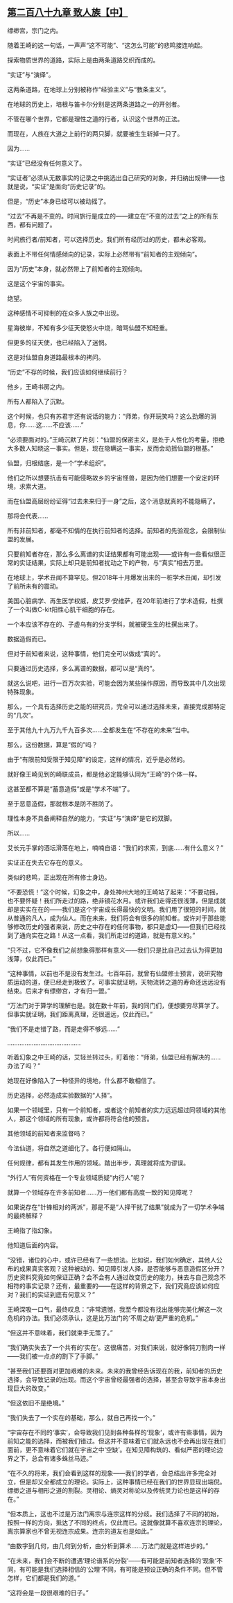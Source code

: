 ## [第二百八十九章 致人族【中】](https://www.xxbiquge.com/11_11207/9245960.html)


  缥缈宫，宗门之内。

  随着王崎的这一句话，一声声“这不可能”、“这怎么可能”的悲鸣接连响起。

  探索物质世界的道路，实际上是由两条道路交织而成的。

  “实证”与“演绎”。

  这两条道路，在地球上分别被称作“经验主义”与“教条主义”。

  在地球的历史上，培根与笛卡尔分别是这两条道路之一的开创者。

  不管在哪个世界，它都是理性之道的行者，认识这个世界的正法。

  而现在，人族在大道之上前行的两只脚，就要被生生斩掉一只了。

  因为……

  “实证”已经没有任何意义了。

  “实证者”必须从无数事实的记录之中挑选出自己研究的对象，并归纳出规律——也就是说，“实证”是面向“历史记录”的。

  但是，“历史”本身已经可以被动摇了。

  “过去”不再是不变的。时间旅行是成立的——建立在“不变的过去”之上的所有东西，都有问题了。

  时间旅行者/前知者，可以选择历史。我们所有经历过的历史，都未必客观。

  表面上不带任何情感倾向的记录，实际上必然带有“前知者的主观倾向”。

  因为“历史”本身，就必然带上了前知者的主观倾向。

  这是这个宇宙的事实。

  绝望。

  这种感情不可抑制的在众多人族之中出现。

  星海彼岸，不知有多少征天使怒火中烧，暗骂仙盟不知轻重。

  但更多的征天使，也已经陷入了迷惘。

  这是对仙盟自身道路最根本的拷问。

  “历史”不存的时候，我们应该如何继续前行？

  他乡，王崎书房之内。

  所有人都陷入了沉默。

  这个时候，也只有苏君宇还有说话的能力：“师弟，你开玩笑吗？这么劲爆的消息，你……这……不应该……”

  “必须要面对的。”王崎沉默了片刻：“仙盟的保密主义，是处于人性化的考量，拒绝大多数人知晓这一事实。但是，现在隐瞒这一事实，反而会动摇仙盟的根基。”

  仙盟，归根结底，是一个“学术组织”。

  他们之所以想要抗击有可能侵略故乡的宇宙怪兽，是因为他们想要一个安定的环境，求索大道。

  而在仙盟高层纷纷证得“过去未来归于一身”之后，这个消息就真的不能隐瞒了。

  那将会代表……

  所有非前知者，都毫不知情的在执行前知者的选择。前知者的先验观念，会限制仙盟的发展。

  只要前知者存在，那么多么离谱的实证结果都有可能出现——或许有一些看似很正常的实证结果，实际上却只是前知者扰动之下的产物，与“真实”相去万里。

  在地球上，学术丑闻不算罕见。但2018年十月爆发出来的一桩学术丑闻，却引发了前所未有的震动。

  美国心脏病学、再生医学权威，皮艾罗·安维萨，在20年前进行了学术造假，杜撰了一个叫做C-kit阳性心肌干细胞的存在。

  一个本应该不存在的、子虚乌有的分支学科，就被硬生生的杜撰出来了。

  数据造假而已。

  但对于前知者来说，这种事情，他们完全可以做成“真的”。

  只要通过历史选择，多么离谱的数据，都可以是“真的”。

  就这么说吧，进行一百万次实验，可能会因为某些操作原因，而导致其中几次出现特殊现象。

  那么，一个具有选择历史之能的研究员，完全可以通过选择未来，直接完成那特定的“几次”。

  至于其他九十九万九千九百多次……全都发生在“不存在的未来”当中。

  那么，这份数据，算是“假的”吗？

  由于“有限前知受限于知见障”的设定，这样的情况，近乎是必然的。

  就好像王崎见到的崎联成员，都是他必定能够认同为“王崎”的个体一样。

  这甚至都不算是“蓄意造假”或是“学术不端”了。

  至于恶意造假，那就根本是防不胜防了。

  理性本身不具备阐释自然的能力，“实证”与“演绎”是它的双脚。

  所以……

  艾长元手掌的酒坛滑落在地上，喃喃自语：“我们的求索，到底……有什么意义？”

  实证正在失去它存在的意义。

  类似的悲鸣，正出现在所有修士身边。

  “不要恐慌！”这个时候，幻象之中，身处神州大地的王崎站了起来：“不要动摇，也不要怀疑！我们所走过的路，绝非镜花水月。或许我们走得还很浅薄，但是成就却是实实在在的——我们是这个宇宙成长得最快的文明。我们用了很短的时间，就从普通的凡人，成为仙人。而在未来，我们将会有很多的前知者。或许对于那些能够修改历史的强者来说，历史之中存在的任何事物，都只是虚幻——但我们已经找到了通向实在之路！从这一点看，我们所走过的道路，就是有意义的。”

  “只不过，它不像我们之前想象得那样有意义——我们只是比自己过去认为得更加浅薄，仅此而已。”

  “这种事情，以前也不是没有发生过。七百年前，就曾有仙盟修士预言，说研究物质运动的道，便已经走到极致了。可事实就证明，天物流转之道的寿命还远远没有结束。后来才有缥缈宫，才有归一盟。”

  “万法门对于算学的理解也是。就在数十年前，我的同门们，便想要穷尽算学了。但事实就证明，我们距离真理，还很遥远，仅此而已。”

  “我们不是走错了路，而是走得不够远……”

  ……………………………………

  听着幻象之中王崎的话，艾轻兰转过头，盯着他：“师弟，仙盟已经有解决的……办法了吗？”

  她现在好像陷入了一种怪异的境地，什么都不敢相信了。

  历史选择，必然造成实验数据的“人择”。

  如果一个领域里，只有一个前知者，或者这个前知者的实力远远超过同领域的其他人，那这个领域的所有现象，或许都将符合他的预言。

  其他领域的前知者来监督吗？

  今法仙道，将自然之道细化了。各行便如隔山。

  任何规律，都有其发生作用的领域。踏出半步，真理就将成为谬误。

  “外行人”有何资格在一个专业领域质疑“内行人”呢？

  就算一个领域存在许多前知者……万一他们都有高度一致的知见障呢？

  如果说存在“针锋相对的两派”，那是不是“人择干扰了结果”就成为了一切学术争端的最终解释？

  王崎指了指幻象。

  他知道后面的内容。

  “没错，诸位的心中，或许已经有了一些想法。比如说，我们如何确定，其他人公布的成果真实客观？这种被动的、知见障引发人择，是否能够与恶意造假区分开？历史资料究竟如何保证正确？会不会有人通过改变历史的能力，抹去与自己观念不相符的事实记录？还有，最重要的——在这样的背景之下，我们究竟应该如何应对？我们的实证到底有何意义？”

  王崎深吸一口气，最终叹息：“非常遗憾，我至今都没有找出能够完美化解这一次危机的办法。我们必须承认，这是比万法门的‘不周之劫’更严重的危机。”

  “但这并不意味着，我们就束手无策了。”

  “我们确实失去了一个共有的‘实在’。这很痛苦，对我们来说，就好像钝刀割肉一样——我们被一点点的割下了手脚。”

  “甚至我们还要面对更加艰难的未来。未来的我曾经告诉现在的我，前知者的历史选择，会导致记录的出现。而这个宇宙曾经最强者的选择，甚至会导致宇宙本身出现巨大的改变。”

  “但这依旧不是绝境。”

  “我们失去了一个实在的基础，那么，就自己再找一个。”

  “宇宙存在不同的‘事实’，会导致我们见到各种各样的‘现象’，或许有些事情，因为前知之能的选择，而被我们错过。但这并不意味着它们就永远也不会再出现在我们面前，更不意味着它们就在宇宙之中‘空缺’。在知见障构筑的、看似严密的理论边界之下，总会有诸多蛛丝马迹。”

  “在不久的将来，我们会看到这样的现象——我们的学者，会总结出许多完全对立，但是却又全都成立的理论。实际上，这种事情已经在我们的世界显现出端倪。缥缈之道与相形之道的割裂。灵相论、熵灵对称论以及传统灵力论也是这样的存在。”

  “但本质上，这也不过是万法门离宗与连宗这样的分歧。我们选择了不同的初始，按照一样的方向，抵达了不同的终点，仅此而已。这就像就算不喜欢连宗的理论，离宗算家也不曾无视连宗成果。连宗的道友也是如此。”

  “由数字到几何，由几何到分析，由分析到算术……万法门就是这样进步的。”

  “在未来，我们会不断的遭遇‘理论谱系的分裂’——有可能是前知者选择的‘现象’不同，有可能是我们选择相信的‘公理’不同，有可能是预设正确的条件不同。但不管怎样，它们都是我们的道。”

  “这将会是一段很艰难的日子。”
